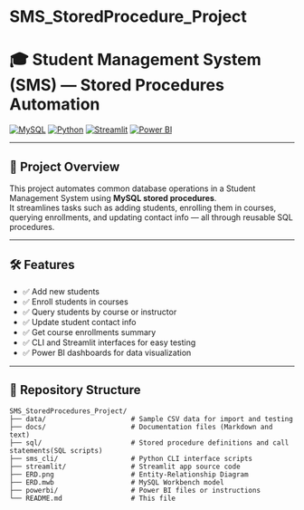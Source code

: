 # SMS_StoredProcedure_Project
# 🎓 Student Management System (SMS) — Stored Procedures Automation

[![MySQL](https://img.shields.io/badge/Database-MySQL-blue)](https://www.mysql.com/)
[![Python](https://img.shields.io/badge/Language-Python-green)](https://www.python.org/)
[![Streamlit](https://img.shields.io/badge/UI-Streamlit-orange)](https://streamlit.io/)
[![Power BI](https://img.shields.io/badge/Visualization-Power%20BI-yellow)](https://powerbi.microsoft.com/)

---

## 🚀 Project Overview

This project automates common database operations in a Student Management System using **MySQL stored procedures**.  
It streamlines tasks such as adding students, enrolling them in courses, querying enrollments, and updating contact info — all through reusable SQL procedures.

---

## 🛠️ Features

- ✅ Add new students  
- ✅ Enroll students in courses  
- ✅ Query students by course or instructor  
- ✅ Update student contact info  
- ✅ Get course enrollments summary  
- ✅ CLI and Streamlit interfaces for easy testing  
- ✅ Power BI dashboards for data visualization  

---

## 📁 Repository Structure

```text
SMS_StoredProcedures_Project/
├── data/                     # Sample CSV data for import and testing
├── docs/                     # Documentation files (Markdown and text)
├── sql/                      # Stored procedure definitions and call statements(SQL scripts)
├── sms_cli/                  # Python CLI interface scripts
├── streamlit/                # Streamlit app source code
├── ERD.png                   # Entity-Relationship Diagram
├── ERD.mwb                   # MySQL Workbench model
├── powerbi/                  # Power BI files or instructions
└── README.md                 # This file
